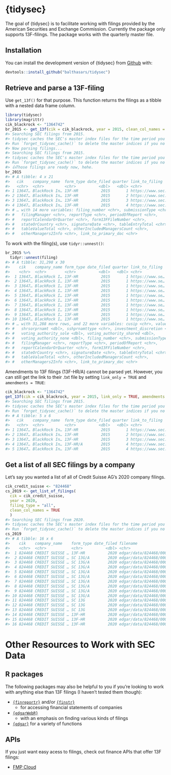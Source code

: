 
<!-- README.md is generated from README.Rmd. Please edit that file -->

# {tidysec}

<!-- badges: start -->
<!-- badges: end -->

The goal of {tidysec} is to facilitate working with filings provided by
the American Securities and Exchange Commission. Currently the package
only supports 13F-filings. The package works with the quarterly master
file.

## Installation

You can install the development version of {tidysec} from
[Github](https://github.com/balthasars/tidysec) with:

``` r
devtools::install_github("balthasars/tidysec")
```

## Retrieve and parse a 13F-filing

Use `get_13f()` for that purpose. This function returns the filings as a
tibble with a nested data frame column.

``` r
library(tidysec)
library(magrittr)
cik_blackrock <- "1364742"
br_2015 <- get_13f(cik = cik_blackrock, year = 2015, clean_col_names = FALSE, amendments = FALSE)
#> Searching SEC filings from 2015.
#> tidysec caches the SEC's master index files for the time period you've downloaded up to now at/Users/balthasarsager/.rcache/tidysec/ .
#> Run `forget_tidysec_cache()` to delete the master indices if you no longer need them.
#> Now parsing filings...
#> Searching SEC filings from 2015.
#> tidysec caches the SEC's master index files for the time period you've downloaded up to now at/Users/balthasarsager/.rcache/tidysec/ .
#> Run `forget_tidysec_cache()` to delete the master indices if you no longer need them.
#> 👍Those filings are ready now, hehe.
br_2015
#> # A tibble: 4 x 21
#>   cik    company_name  form_type date_filed quarter link_to_filing       filing 
#>   <chr>  <chr>         <chr>          <dbl>   <dbl> <chr>                <list> 
#> 1 13647… BlackRock In… 13F-HR          2015       1 https://www.sec.gov… <tibbl…
#> 2 13647… BlackRock In… 13F-HR          2015       2 https://www.sec.gov… <tibbl…
#> 3 13647… BlackRock In… 13F-HR          2015       3 https://www.sec.gov… <tibbl…
#> 4 13647… BlackRock In… 13F-HR          2015       4 https://www.sec.gov… <tibbl…
#> # … with 14 more variables: filing_number <chr>, submissionType <chr>,
#> #   filingManager <chr>, reportType <chr>, periodOfReport <chr>,
#> #   reportCalendarOrQuarter <chr>, form13FFileNumber <chr>,
#> #   stateOrCountry <chr>, signatureDate <chr>, tableEntryTotal <chr>,
#> #   tableValueTotal <chr>, otherIncludedManagersCount <chr>,
#> #   otherManagers2Info <chr>, link_to_primary_doc <chr>
```

To work with the filing(s), use `tidyr::unnest()`:

``` r
br_2015 %>% 
  tidyr::unnest(filing)
#> # A tibble: 31,298 x 30
#>    cik    company_name form_type date_filed quarter link_to_filing  issuer class
#>    <chr>  <chr>        <chr>          <dbl>   <dbl> <chr>           <chr>  <chr>
#>  1 13647… BlackRock I… 13F-HR          2015       1 https://www.se… 1ST S… COM  
#>  2 13647… BlackRock I… 13F-HR          2015       1 https://www.se… 21VIA… SPON…
#>  3 13647… BlackRock I… 13F-HR          2015       1 https://www.se… 3-D S… COM …
#>  4 13647… BlackRock I… 13F-HR          2015       1 https://www.se… 3-D S… COM …
#>  5 13647… BlackRock I… 13F-HR          2015       1 https://www.se… 3-D S… COM …
#>  6 13647… BlackRock I… 13F-HR          2015       1 https://www.se… 3M CO  COM  
#>  7 13647… BlackRock I… 13F-HR          2015       1 https://www.se… 3M CO  COM  
#>  8 13647… BlackRock I… 13F-HR          2015       1 https://www.se… 3M CO  COM  
#>  9 13647… BlackRock I… 13F-HR          2015       1 https://www.se… 3M CO  COM  
#> 10 13647… BlackRock I… 13F-HR          2015       1 https://www.se… 3M CO  COM  
#> # … with 31,288 more rows, and 22 more variables: cusip <chr>, value <dbl>,
#> #   shrsorprnamt <dbl>, sshprnamttype <chr>, investment_discretion <chr>,
#> #   voting_authority_sole <dbl>, voting_authority_shared <dbl>,
#> #   voting_authority_none <dbl>, filing_number <chr>, submissionType <chr>,
#> #   filingManager <chr>, reportType <chr>, periodOfReport <chr>,
#> #   reportCalendarOrQuarter <chr>, form13FFileNumber <chr>,
#> #   stateOrCountry <chr>, signatureDate <chr>, tableEntryTotal <chr>,
#> #   tableValueTotal <chr>, otherIncludedManagersCount <chr>,
#> #   otherManagers2Info <chr>, link_to_primary_doc <chr>
```

Amendments to 13F filings (13F-HR/A) cannot be parsed yet. However, you
can still get the link to their .txt file by setting `link_only = TRUE`
and `amendments = TRUE`:

``` r
cik_blackrock <- "1364742"
get_13f(cik = cik_blackrock, year = 2015, link_only = TRUE, amendments = TRUE)
#> Searching SEC filings from 2015.
#> tidysec caches the SEC's master index files for the time period you've downloaded up to now at/Users/balthasarsager/.rcache/tidysec/ .
#> Run `forget_tidysec_cache()` to delete the master indices if you no longer need them.
#> # A tibble: 5 x 6
#>   cik    company_name  form_type date_filed quarter link_to_filing              
#>   <chr>  <chr>         <chr>          <dbl>   <dbl> <chr>                       
#> 1 13647… BlackRock In… 13F-HR          2015       1 https://www.sec.gov/Archive…
#> 2 13647… BlackRock In… 13F-HR          2015       2 https://www.sec.gov/Archive…
#> 3 13647… BlackRock In… 13F-HR          2015       3 https://www.sec.gov/Archive…
#> 4 13647… BlackRock In… 13F-HR/A        2015       4 https://www.sec.gov/Archive…
#> 5 13647… BlackRock In… 13F-HR          2015       4 https://www.sec.gov/Archive…
```

## Get a list of all SEC filings by a company

Let’s say you wanted a list of all of Credit Suisse AG’s 2020 company
filings.

``` r
cik_credit_suisse <- "824468"
cs_2019 <- get_list_of_filings(
  cik = cik_credit_suisse, 
  year = 2020, 
  filing_type = "all",
  clean_col_names = TRUE 
  )
#> Searching SEC filings from 2020.
#> tidysec caches the SEC's master index files for the time period you've downloaded up to now at/Users/balthasarsager/.rcache/tidysec/ .
#> Run `forget_tidysec_cache()` to delete the master indices if you no longer need them.
cs_2019
#> # A tibble: 16 x 6
#>    cik    company_name    form_type date_filed filename                  quarter
#>    <chr>  <chr>           <chr>          <dbl> <chr>                       <dbl>
#>  1 824468 CREDIT SUISSE … 13F-HR          2020 edgar/data/824468/000156…       1
#>  2 824468 CREDIT SUISSE … SC 13G/A        2020 edgar/data/824468/000156…       1
#>  3 824468 CREDIT SUISSE … SC 13G/A        2020 edgar/data/824468/000156…       1
#>  4 824468 CREDIT SUISSE … SC 13G/A        2020 edgar/data/824468/000156…       1
#>  5 824468 CREDIT SUISSE … SC 13G/A        2020 edgar/data/824468/000156…       1
#>  6 824468 CREDIT SUISSE … SC 13G/A        2020 edgar/data/824468/000156…       1
#>  7 824468 CREDIT SUISSE … SC 13G/A        2020 edgar/data/824468/000156…       1
#>  8 824468 CREDIT SUISSE … SC 13G/A        2020 edgar/data/824468/000156…       1
#>  9 824468 CREDIT SUISSE … SC 13G/A        2020 edgar/data/824468/000156…       1
#> 10 824468 CREDIT SUISSE … SC 13G/A        2020 edgar/data/824468/000156…       1
#> 11 824468 CREDIT SUISSE … SC 13G          2020 edgar/data/824468/000156…       1
#> 12 824468 CREDIT SUISSE … SC 13G          2020 edgar/data/824468/000156…       1
#> 13 824468 CREDIT SUISSE … SC 13G          2020 edgar/data/824468/000156…       1
#> 14 824468 CREDIT SUISSE … 13F-HR          2020 edgar/data/824468/000156…       2
#> 15 824468 CREDIT SUISSE … 13F-HR          2020 edgar/data/824468/000156…       3
#> 16 824468 CREDIT SUISSE … 13F-HR          2020 edgar/data/824468/000156…       4
```

# Other Resources to Work with SEC Data

## R packages

The following packages may also be helpful to you if you’re looking to
work with anything else than 13F filings (I haven’t tested them though):

-   [`{finreportr}`](https://github.com/sewardlee337/finreportr) and/or
    [`{finstr}`](https://github.com/bergant/finstr)
    -   for accessing financial statements of companies
-   [`{edgarWebR}`](https://github.com/mwaldstein/edgarWebR)
    -   with an emphasis on finding various kinds of filings
-   [`{edgar}`](https://cran.r-project.org/web/packages/edgar/) for a
    variety of functions

## APIs

If you just want easy acess to filings, check out finance APIs that
offer 13F filings:

-   [FMP Cloud](https://fmpcloud.io)
